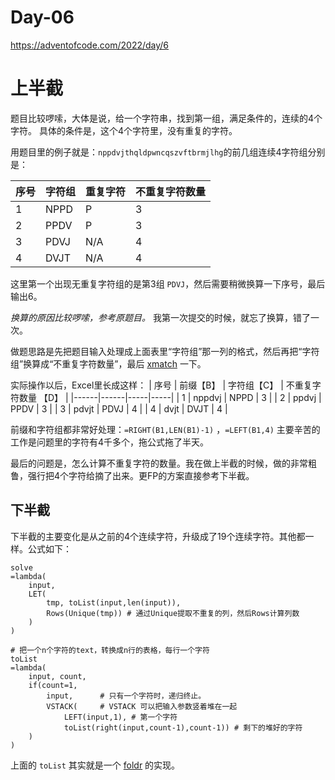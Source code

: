 # Day-06

https://adventofcode.com/2022/day/6

# 上半截

题目比较啰嗦，大体是说，给一个字符串，找到第一组，满足条件的，连续的4个字符。
具体的条件是，这个4个字符里，没有重复的字符。

用题目里的例子就是：`nppdvjthqldpwncqszvftbrmjlhg`的前几组连续4字符组分别是：

| 序号 |  字符组   | 重复字符   | 不重复字符数量   |
|------|------|-----|-----|
| 1 | NPPD |   P | 3 |
| 2 | PPDV |   P | 3 | 
| 3 | PDVJ | N/A | 4 | 
| 4 | DVJT | N/A | 4 |

这里第一个出现无重复字符组的是第3组 `PDVJ`，然后需要稍微换算一下序号，最后输出6。

_换算的原因比较啰嗦，参考原题目。_ 我第一次提交的时候，就忘了换算，错了一次。

做题思路是先把题目输入处理成上面表里“字符组”那一列的格式，然后再把“字符组”换算成“不重复字符数量”，最后 [xmatch](https://support.microsoft.com/en-us/office/xmatch-function-d966da31-7a6b-4a13-a1c6-5a33ed6a0312) 一下。

实际操作以后，Excel里长成这样：
| 序号 |  前缀【B】   | 字符组【C】   | 不重复字符数量 【D】   |
|------|------|-----|-----|
| 1 | nppdvj  | NPPD | 3 |
| 2 | ppdvj   | PPDV | 3 | 
| 3 | pdvjt   | PDVJ | 4 | 
| 4 | dvjt    | DVJT | 4 |

前缀和字符组都非常好处理：`=RIGHT(B1,LEN(B1)-1)` ，`=LEFT(B1,4)`
主要辛苦的工作是问题里的字符有4千多个，拖公式拖了半天。

最后的问题是，怎么计算不重复字符的数量。我在做上半截的时候，做的非常粗鲁，强行把4个字符给摘了出来。更FP的方案直接参考下半截。

## 下半截

下半截的主要变化是从之前的4个连续字符，升级成了19个连续字符。其他都一样。公式如下：

```
solve
=lambda(
    input,
    LET(
        tmp, toList(input,len(input)),
        Rows(Unique(tmp)) # 通过Unique提取不重复的列，然后Rows计算列数
    )
)

# 把一个n个字符的text，转换成n行的表格，每行一个字符
toList 
=lambda(
    input, count,
    if(count=1,
        input,      # 只有一个字符时，递归终止。
        VSTACK(     # VSTACK 可以把输入参数竖着堆在一起
            LEFT(input,1), # 第一个字符
            toList(right(input,count-1),count-1)) # 剩下的堆好的字符
    )
)

```
上面的 `toList` 其实就是一个 [foldr](https://wiki.haskell.org/Foldr_Foldl_Foldl%27) 的实现。
